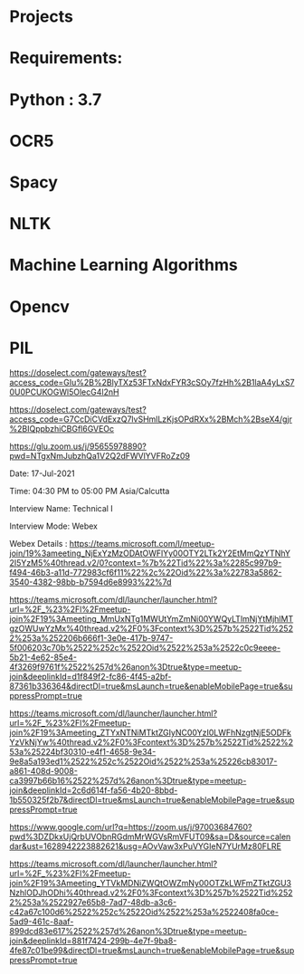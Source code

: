 # Projects
# Requirements:
# Python : 3.7
# OCR5 
# Spacy
# NLTK
# Machine Learning Algorithms
# Opencv
# PIL





https://doselect.com/gateways/test?access_code=GIu%2B%2BlyTXz53FTxNdxFYR3cSOy7fzHh%2B1laA4yLxS70U0PCUKOGWl5OlecG4l2nH



https://doselect.com/gateways/test?access_code=G7CcDiCVdExzQ7lvSHmlLzKjsOPdRXx%2BMch%2BseX4/gjr%2BIQppbzhiCBGfl6GVEOc

https://glu.zoom.us/j/95655978890?pwd=NTgxNmJubzhQa1V2Q2dFWVlYVFRoZz09



Date: 17-Jul-2021

Time: 04:30 PM to 05:00 PM Asia/Calcutta

Interview Name: Technical I

Interview Mode: Webex

Webex Details : https://teams.microsoft.com/l/meetup-join/19%3ameeting_NjExYzMzODAtOWFlYy00OTY2LTk2Y2EtMmQzYTNhY2I5YzM5%40thread.v2/0?context=%7b%22Tid%22%3a%2285c997b9-f494-46b3-a11d-772983cf6f11%22%2c%22Oid%22%3a%22783a5862-3540-4382-98bb-b7594d6e8993%22%7d



https://teams.microsoft.com/dl/launcher/launcher.html?url=%2F_%23%2Fl%2Fmeetup-join%2F19%3Ameeting_MmUxNTg1MWUtYmZmNi00YWQyLTlmNjYtMjhlMTgzOWUwYzMx%40thread.v2%2F0%3Fcontext%3D%257b%2522Tid%2522%253a%252206b666f1-3e0e-417b-9747-5f006203c70b%2522%252c%2522Oid%2522%253a%2522c0c9eeee-5b21-4e62-85e4-4f3269f9761f%2522%257d%26anon%3Dtrue&type=meetup-join&deeplinkId=d1f849f2-fc86-4f45-a2bf-87361b336364&directDl=true&msLaunch=true&enableMobilePage=true&suppressPrompt=true


https://teams.microsoft.com/dl/launcher/launcher.html?url=%2F_%23%2Fl%2Fmeetup-join%2F19%3Ameeting_ZTYxNTNiMTktZGIyNC00YzI0LWFhNzgtNjE5ODFkYzVkNjYw%40thread.v2%2F0%3Fcontext%3D%257b%2522Tid%2522%253a%25224bf30310-e4f1-4658-9e34-9e8a5a193ed1%2522%252c%2522Oid%2522%253a%25226cb83017-a861-408d-9008-ca3997b66b16%2522%257d%26anon%3Dtrue&type=meetup-join&deeplinkId=2c6d614f-fa56-4b20-8bbd-1b550325f2b7&directDl=true&msLaunch=true&enableMobilePage=true&suppressPrompt=true




https://www.google.com/url?q=https://zoom.us/j/97003684760?pwd%3DZDkxUjQrbUVObnRGdmMrWGVsRmVFUT09&sa=D&source=calendar&ust=1628942223882621&usg=AOvVaw3xPuVYGIeN7YUrMz80FLRE





https://teams.microsoft.com/dl/launcher/launcher.html?url=%2F_%23%2Fl%2Fmeetup-join%2F19%3Ameeting_YTVkMDNiZWQtOWZmNy00OTZkLWFmZTktZGU3NzhlODJhODhi%40thread.v2%2F0%3Fcontext%3D%257b%2522Tid%2522%253a%2522927e65b8-7ad7-48db-a3c6-c42a67c100d6%2522%252c%2522Oid%2522%253a%2522408fa0ce-5ad9-461c-8aaf-899dcd83e617%2522%257d%26anon%3Dtrue&type=meetup-join&deeplinkId=881f7424-299b-4e7f-9ba8-4fe87c01be99&directDl=true&msLaunch=true&enableMobilePage=true&suppressPrompt=true



